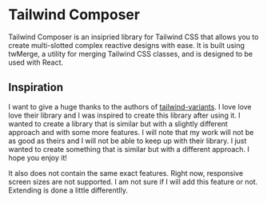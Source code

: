 # Tailwind Composer

Tailwind Composer is an insipried library for Tailwind CSS that allows you to create multi-slotted complex reactive designs with ease. It is built using twMerge, a utility for merging Tailwind CSS classes, and is designed to be used with React.

## Inspiration

I want to give a huge thanks to the authors of [tailwind-variants](https://www.tailwind-variants.org/). I love love love their library and I was inspired to create this library after using it. I wanted to create a library that is similar but with a slightly different approach and with some more features. I will note that my work will not be as good as theirs and I will not be able to keep up with their library. I just wanted to create something that is similar but with a different approach. I hope you enjoy it!

It also does not contain the same exact features. Right now, responsive screen sizes are not supported. I am not sure if I will add this feature or not. Extending is done a little differentlly.
